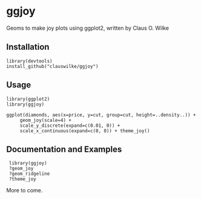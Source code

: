 # ggjoy
Geoms to make joy plots using ggplot2, written by Claus O. Wilke


## Installation

    library(devtools)
    install_github("clauswilke/ggjoy")

## Usage

    library(ggplot2)
    library(ggjoy)
    
    ggplot(diamonds, aes(x=price, y=cut, group=cut, height=..density..)) +
         geom_joy(scale=4) +
         scale_y_discrete(expand=c(0.01, 0)) +
         scale_x_continuous(expand=c(0, 0)) + theme_joy()
 
 ## Documentation and Examples
 
     library(ggjoy)
     ?geom_joy
     ?geom_ridgeline
     ?theme_joy
     
 More to come.

